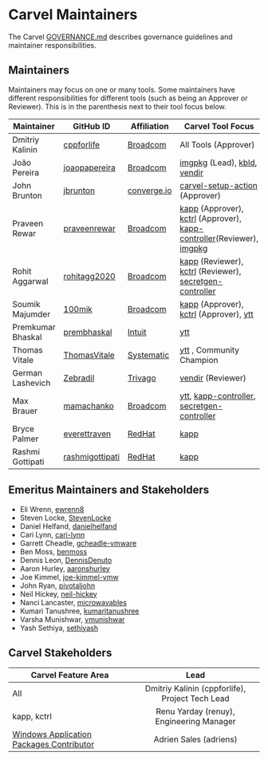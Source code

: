 # Carvel Maintainers

The Carvel [GOVERNANCE.md](https://github.com/carvel-dev/carvel/blob/develop/GOVERNANCE.md) describes governance guidelines and maintainer responsibilities.

## Maintainers
Maintainers may focus on one or many tools. Some maintainers have different responsibilities for different tools (such as being an Approver or Reviewer). This is in the parenthesis next to their tool focus below.

| Maintainer            | GitHub ID                                             | Affiliation                              | Carvel Tool Focus                                                                                                                                                                                                                  |
|-----------------------|-------------------------------------------------------|------------------------------------------|------------------------------------------------------------------------------------------------------------------------------------------------------------------------------------------------------------------------------------|
| Dmitriy Kalinin       | [cppforlife](https://github.com/cppforlife)           | [Broadcom](https://www.broadcom.com) | All Tools (Approver)                                                                                                                                                                                                               |
| João Pereira          | [joaopapereira](https://github.com/joaopapereira)     | [Broadcom](https://www.broadcom.com) | [imgpkg](https://github.com/carvel-dev/imgpkg) (Lead), [kbld](https://github.com/carvel-dev/kbld), [vendir](https://github.com/carvel-dev/vendir) |
| John Brunton          | [jbrunton](https://github.com/jbrunton)               | [converge.io](https://converge.io/)      | [carvel-setup-action](https://github.com/carvel-dev/setup-action) (Approver) |
| Praveen Rewar         | [praveenrewar](https://github.com/praveenrewar)       | [Broadcom](https://www.broadcom.com) | [kapp](https://github.com/carvel-dev/kapp) (Approver), [kctrl](https://github.com/carvel-dev/kapp-controller/tree/develop/cli) (Approver), [kapp-controller](https://github.com/carvel-dev/kapp-controller)(Reviewer), [imgpkg](https://github.com/carvel-dev/imgpkg) |
| Rohit Aggarwal        | [rohitagg2020](https://github.com/rohitagg2020)       | [Broadcom](https://www.broadcom.com) | [kapp](https://github.com/carvel-dev/kapp) (Reviewer), [kctrl](https://github.com/carvel-dev/kapp-controller/tree/develop/cli) (Reviewer), [secretgen-controller](https://github.com/carvel-dev/secretgen-controller) |
| Soumik Majumder       | [100mik](https://github.com/100mik)                   | [Broadcom](https://www.broadcom.com) | [kapp](https://github.com/carvel-dev/kapp) (Approver), [kctrl](https://github.com/carvel-dev/kapp-controller/tree/develop/cli) (Approver), [ytt](https://github.com/carvel-dev/ytt) |
| Premkumar Bhaskal     | [prembhaskal](https://github.com/prembhaskal)         | [Intuit](https://www.intuit.com) | [ytt](https://github.com/carvel-dev/ytt)                                                                                                                                                                                |
| Thomas Vitale     | [ThomasVitale](https://github.com/ThomasVitale)         | [Systematic](https://systematic.com/en-gb/) | [ytt](https://github.com/carvel-dev/kapp-controller) , Community Champion |
| German Lashevich     | [Zebradil](https://github.com/Zebradil)         | [Trivago](https://github.com/trivago) | [vendir](https://github.com/carvel-dev/vendir) (Reviewer) |
| Max Brauer   | [mamachanko](https://github.com/mamachanko)         | [Broadcom](https://www.broadcom.com) |  [ytt](https://github.com/carvel-dev/ytt), [kapp-controller](https://github.com/carvel-dev/kapp-controller), [secretgen-controller](https://github.com/carvel-dev/secretgen-controller)  |
| Bryce Palmer   | [everettraven](https://github.com/everettraven)         | [RedHat](https://www.redhat.com/en) |  [kapp](https://github.com/carvel-dev/kapp)  |
| Rashmi Gottipati   | [rashmigottipati](https://github.com/rashmigottipati)    | [RedHat](https://www.redhat.com/en) |  [kapp](https://github.com/carvel-dev/kapp)  |



## Emeritus Maintainers and Stakeholders
* Eli Wrenn, [ewrenn8](https://github.com/ewrenn8)
* Steven Locke, [StevenLocke](https://github.com/StevenLocke)
* Daniel Helfand, [danielhelfand](https://github.com/danielhelfand)
* Cari Lynn, [cari-lynn](https://github.com/cari-lynn)
* Garrett Cheadle, [gcheadle-vmware](https://github.com/gcheadle-vmware)
* Ben Moss, [benmoss](https://github.com/benmoss)
* Dennis Leon, [DennisDenuto](https://github.com/DennisDenuto)
* Aaron Hurley, [aaronshurley](https://github.com/aaronshurley)
* Joe Kimmel, [joe-kimmel-vmw](https://github.com/joe-kimmel-vmw)  
* John Ryan, [pivotaljohn](https://github.com/pivotaljohn)
* Neil Hickey, [neil-hickey](https://github.com/neil-hickey)
* Nanci Lancaster, [microwavables](https://github.com/microwavables)
* Kumari Tanushree, [kumaritanushree](https://github.com/kumaritanushree)
* Varsha Munishwar, [vmunishwar](https://github.com/vmunishwar)
* Yash Sethiya, [sethiyash](https://github.com/sethiyash)     

## Carvel Stakeholders

| Carvel Feature Area                                                                                                                             |                       Lead                       |
|-------------------------------------------------------------------------------------------------------------------------------------------------|:------------------------------------------------:|
| All                                                                                                                                             | Dmitriy Kalinin (cppforlife), Project Tech Lead  |
| kapp, kctrl                                                                                                                                     |     Renu Yarday (renuy), Engineering Manager     |
| [Windows Application Packages Contributor](https://github.com/adriens?tab=repositories&q=chocolatey-&type=&language=powershell&sort=stargazers) |              Adrien Sales (adriens)              |
